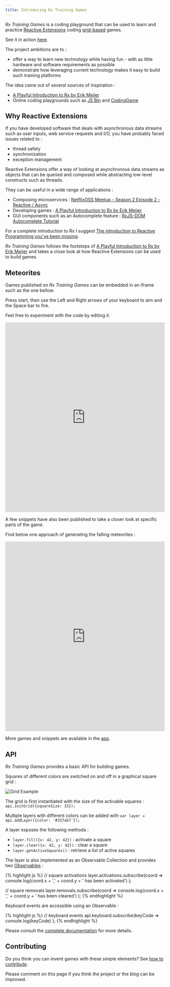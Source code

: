 ```yaml
---
title: Introducing Rx Training Games
---
```


*Rx Training Games* is a coding playground that can be used to 
learn and practice [Reactive Extensions](http://reactivex.io/) coding [grid-based](https://github.com/JulienMoumne/rx-training-games/blob/master/API.md) games.

See it in action [here](http://julienmoumne.github.io/rx-training-games).

The project ambitions are to :

 * offer a way to learn new technology while having fun - with as little hardware and software requirements as possible
 * demonstrate how leveraging current technology makes it easy to build such training platforms

The idea came out of several sources of inspiration :
 
 * [A Playful Introduction to Rx by Erik Meijer](https://youtu.be/WKore-AkisY) 
 * Online coding playgrounds such as [JS Bin](https://jsbin.com) and [CodingGame](https://www.codingame.com)


## Why Reactive Extensions

If you have developed software that deals with asynchronous data streams such as user inputs,
web service requests and I/O, you have probably faced issues related to :

 * thread safety
 * synchronization
 * exception management

Reactive Extensions offer a way of looking at asynchronous data streams as objects
that can be queried and composed while abstracting low-level constructs such as threads.

They can be useful in a wide range of applications :

 * Composing microservices : [NetflixOSS Meetup - Season 2 Episode 2 - Reactive / Async ](https://youtu.be/aEuNBk1b5OE?t=3m24s)
 * Developing games : [A Playful Introduction to Rx by Erik Meijer](https://youtu.be/WKore-AkisY) 
 * GUI components such as an Autocomplete feature : [RxJS-DOM Autocomplete Tutorial](https://github.com/Reactive-Extensions/RxJS-DOM#getting-started-with-the-html-dom-bindings)

For a complete introduction to Rx I suggest
[The introduction to Reactive Programming you've been missing](https://gist.github.com/staltz/868e7e9bc2a7b8c1f754).

*Rx Training Games* follows the footsteps of [A Playful Introduction to Rx by Erik Meijer](https://youtu.be/WKore-AkisY)
and takes a close look at how Reactive Extensions can be used to build games.


## Meteorites

Games published on *Rx Training Games* can be embedded in an iframe such as the one bellow.

Press start, then use the Left and Right arrows of your keyboard to aim and the Space bar to fire.

Feel free to experiment with the code by editing it.

<iframe
        width="100%"
        height="600px"
        frameborder="0"
        src="http://julienmoumne.github.io/rx-training-games/#?title=meteorites&amp;preventstart=true">
</iframe>

A few snippets have also been published to take a closer look at specific parts of the game.

Find below one approach of generating the falling meteorites :

<iframe
        width="100%"
        height="600px"
        frameborder="0"
        src="http://julienmoumne.github.io/rx-training-games/#?title=rain-using-state&amp;preventstart=true">
</iframe>

More games and snippets are available in the [app](http://julienmoumne.github.io/rx-training-games).


## API

*Rx Training Games* provides a basic API for building games.

Squares of different colors are switched on and off in a graphical square grid :

![Grid Example](https://raw.githubusercontent.com/JulienMoumne/rx-training-games/master/misc/grid-example.png)

The grid is first instantiated with the size of the activable squares : `api.initGrid({squareSize: 15});`

Multiple layers with different colors can be added with `var layer = api.addLayer({color: '#337ab7'});`

A layer exposes the following methods :

 * `layer.fill({x: 42, y: 42})` : activate a square
 * `layer.clear({x: 42, y: 42})` : clear a square
 * `layer.getActiveSquares()` : retrieve a list of active squares
 
The layer is also implemented as an Observable Collection and provides two [Observables](http://reactivex.io/documentation/observable.html) :
 
{% highlight js %}
// square activations
layer.activations.subscribe(coord =>
    console.log(coord.x + ',' + coord.y + ' has been activated')
);

// square removals
layer.removals.subscribe(coord =>
    console.log(coord.x + ',' + coord.y + ' has been cleared')
);
{% endhighlight %}

Keyboard events are accessible using an Observable : 

{% highlight js %}
// keyboard events
api.keyboard.subscribe(keyCode =>
    console.log(keyCode)
);
{% endhighlight %}

Please consult the [complete documentation](https://github.com/JulienMoumne/rx-training-games/blob/master/API.md) for more details.


## Contributing

Do you think you can invent games with these simple elements? See [how to contribute](https://github.com/JulienMoumne/rx-training-games/#how-to-contribute).

Please comment on this page if you think the project or the blog can be improved.